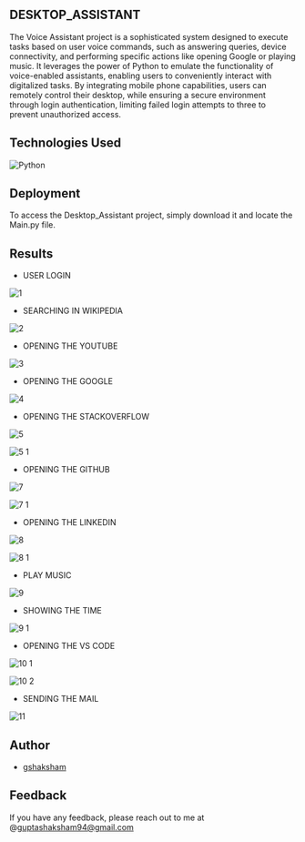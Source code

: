 ## DESKTOP_ASSISTANT
The Voice Assistant project is a sophisticated system designed to execute tasks based on user voice commands, such as answering queries, device connectivity, and performing specific actions like opening Google or playing music. It leverages the power of Python to emulate the functionality of voice-enabled assistants, enabling users to conveniently interact with digitalized tasks. By integrating mobile phone capabilities, users can remotely control their desktop, while ensuring a secure environment through login authentication, limiting failed login attempts to three to prevent unauthorized access.

## Technologies Used

![Python](https://img.shields.io/badge/Python-14354C?style=for-the-badge&logo=python&logoColor=white)

## Deployment

To access the Desktop_Assistant project, simply download it and locate the Main.py file. 

## Results

- USER LOGIN 

![1](https://github.com/gshaksham/DESKTOP_ASSISTANT/assets/114429990/f7b745b3-03eb-4c33-8f97-551ca13987bc)

- SEARCHING IN WIKIPEDIA

![2](https://github.com/gshaksham/DESKTOP_ASSISTANT/assets/114429990/be1fe533-aa27-4641-9443-dd6f81c529d5)

- OPENING THE YOUTUBE
  
![3](https://github.com/gshaksham/DESKTOP_ASSISTANT/assets/114429990/48ddd000-a85c-4e62-9c3d-f202402827c0)

- OPENING THE GOOGLE
  
![4](https://github.com/gshaksham/DESKTOP_ASSISTANT/assets/114429990/f1ce985a-e01d-44be-8730-c47079fb9871)

- OPENING THE STACKOVERFLOW
  
![5](https://github.com/gshaksham/DESKTOP_ASSISTANT/assets/114429990/da9b4c4e-3603-4dd5-a47c-01de03992e1c)

![5 1](https://github.com/gshaksham/DESKTOP_ASSISTANT/assets/114429990/4d2fee26-4a26-4083-81a4-851e8f2c41bf)

- OPENING THE GITHUB
  
![7](https://github.com/gshaksham/DESKTOP_ASSISTANT/assets/114429990/10ddf385-dabe-4394-9a33-55ae7b97cd45)

![7 1](https://github.com/gshaksham/DESKTOP_ASSISTANT/assets/114429990/9b4b1a20-80bc-43c0-b026-73f5c2491ba0)

- OPENING THE LINKEDIN 
  
![8](https://github.com/gshaksham/DESKTOP_ASSISTANT/assets/114429990/b231a65f-e101-4b18-be73-8d376537711f)

![8 1](https://github.com/gshaksham/DESKTOP_ASSISTANT/assets/114429990/17d5010f-ce0f-48ed-8b2e-d1890260f932)

- PLAY MUSIC 

![9](https://github.com/gshaksham/DESKTOP_ASSISTANT/assets/114429990/a3d2ef44-8c49-4a6f-8acc-69e74762fdb4)

- SHOWING THE TIME 

![9 1](https://github.com/gshaksham/DESKTOP_ASSISTANT/assets/114429990/4f703b9a-d964-4c7e-be01-50ee7eafabe8)

- OPENING THE VS CODE
  
![10 1](https://github.com/gshaksham/DESKTOP_ASSISTANT/assets/114429990/6eaf1a36-ed9f-4b37-9b1d-2c513756ff6b)

![10 2](https://github.com/gshaksham/DESKTOP_ASSISTANT/assets/114429990/fb6c6ff7-7974-40c4-8130-3c9303db83bf)

- SENDING THE MAIL
  
![11](https://github.com/gshaksham/DESKTOP_ASSISTANT/assets/114429990/36e8138e-1406-4654-9363-b300acdb1b09)

## Author

- [gshaksham](https://github.com/gshaksham)

## Feedback

If you have any feedback, please reach out to me at @guptashaksham94@gmail.com
